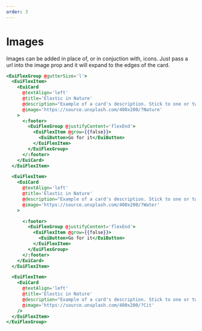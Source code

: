 ```yaml
---
order: 3
---
```


# Images

<EuiText>
<p>Images can be added in place of, or in conjuction with, icons. Just pass a url into the <EuiCode @language="text">image</EuiCode> prop and it will expand to the edges of the card.</p>
</EuiText>

```hbs template
<EuiFlexGroup @gutterSize='l'>
  <EuiFlexItem>
    <EuiCard
      @textAlign='left'
      @title='Elastic in Nature'
      @description="Example of a card's description. Stick to one or two sentences."
      @image='https://source.unsplash.com/400x200/?Nature'
    >
      <:footer>
        <EuiFlexGroup @justifyContent='flexEnd'>
          <EuiFlexItem @grow={{false}}>
            <EuiButton>Go for it</EuiButton>
          </EuiFlexItem>
        </EuiFlexGroup>
      </:footer>
    </EuiCard>
  </EuiFlexItem>

  <EuiFlexItem>
    <EuiCard
      @textAlign='left'
      @title='Elastic in Nature'
      @description="Example of a card's description. Stick to one or two sentences."
      @image='https://source.unsplash.com/400x200/?Water'
    >

      <:footer>
        <EuiFlexGroup @justifyContent='flexEnd'>
          <EuiFlexItem @grow={{false}}>
            <EuiButton>Go for it</EuiButton>
          </EuiFlexItem>
        </EuiFlexGroup>
      </:footer>
    </EuiCard>
  </EuiFlexItem>

  <EuiFlexItem>
    <EuiCard
      @textAlign='left'
      @title='Elastic in Nature'
      @description="Example of a card's description. Stick to one or two sentences."
      @image='https://source.unsplash.com/400x200/?Cit'
    />
  </EuiFlexItem>
</EuiFlexGroup>
```
